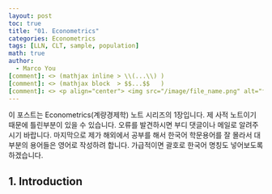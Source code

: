 ```yaml
---
layout: post
toc: true
title: "01. Econometrics"
categories: Econometrics
tags: [LLN, CLT, sample, population]
math: true
author:
  - Marco You
[comment]: <> (mathjax inline > \\(...\\) )
[comment]: <> (mathjax block  > $$...$$   )
[comment]: <> <p align="center"> <img src="/image/file_name.png" alt="file_name" width="460" height="260"> </p>
---
```


이 포스트는 Econometrics(계량경제학) 노트 시리즈의 1장입니다. 제 사적 노트이기 때문에 틀린부분이 있을 수 있습니다. 오류를 발견하시면 부디 댓글이나 메일로 알려주시기 바랍니다. 마지막으로 제가 해외에서 공부를 해서 한국어 학문용어를 잘 몰라서 대부분의 용어들은 영어로 작성하려 합니다. 가급적이면 괄호로 한국어 명칭도 넣어보도록 하겠습니다.

## 1. Introduction